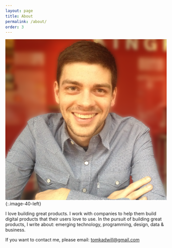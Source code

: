 ```yaml
---
layout: page
title: About
permalink: /about/
order: 3
---
```


![Tom](/assets/tom.png){:.image-40-left}

I love building great products. I work with companies to help them build digital products that their users love to use. In the pursuit of building great products, I write about: emerging technology, programming, design, data & business.

If you want to contact me, please email: <a href="mailto:tomkadwill@gmail.com">tomkadwill@gmail.com</a>
